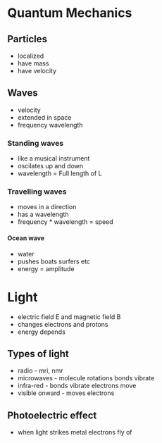 # Quantum Mechanics
## Particles
+ localized
+ have mass
+ have velocity

## Waves
+ velocity
+ extended in space
+ frequency wavelength

### Standing waves
+ like a musical instrument
+ oscilates up and down
+ wavelength = Full length of L

### Travelling waves
+ moves in a direction
+ has a wavelength
+ frequency * wavelength = speed

#### Ocean wave
+ water
+ pushes boats surfers etc
+ energy = amplitude

# Light
+ electric field E and magnetic field B
+ changes electrons and protons
+ energy depends

## Types of light
+ radio - mri, nmr
+ microwaves - molecule rotations bonds vibrate
+ infra-red - bonds vibrate electrons move
+ visible onward - moves electrons

## Photoelectric effect
+ when light strikes metal electrons fly of

